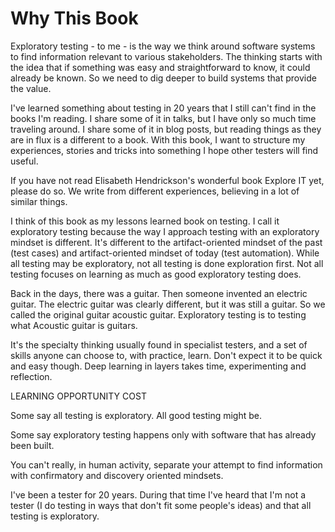 # Why This Book

Exploratory testing - to me - is the way we think around software systems to find information relevant to various stakeholders. The thinking starts with the idea that if something was easy and straightforward to know, it could already be known. So we need to dig deeper to build systems that provide the value.

I've learned something about testing in 20 years that I still can't find in the books I'm reading. I share some of it in talks, but I have only so much time traveling around. I share some of it in blog posts, but reading things as they are in flux is a different to a book. With this book, I want to structure my experiences, stories and tricks into something I hope other testers will find useful.

If you have not read Elisabeth Hendrickson's wonderful book Explore IT yet, please do so. We write from different experiences, believing in a lot of similar things.

I think of this book as my lessons learned book on testing. I call it exploratory testing because the way I approach testing with an exploratory mindset is different. It's different to the artifact-oriented mindset of the past (test cases) and artifact-oriented mindset of today (test automation). While all testing may be exploratory, not all testing is done exploration first. Not all testing focuses on learning as much as good exploratory testing does.

Back in the days, there was a guitar. Then someone invented an electric guitar. The electric guitar was clearly different, but it was still a guitar. So we called the original guitar acoustic guitar. Exploratory testing is to testing what Acoustic guitar is guitars.

It's the specialty thinking usually found in specialist testers, and a set of skills anyone can choose to, with practice, learn. Don't expect it to be quick and easy though. Deep learning in layers takes time, experimenting and reflection.




LEARNING
OPPORTUNITY COST


Some say all testing is exploratory. All good testing might be.

Some say exploratory testing happens only with software that has already been built.

You can't really, in human activity, separate your attempt to find information with confirmatory and discovery oriented mindsets.




I've been a tester for 20 years. During that time I've heard that I'm not a tester (I do testing in ways that don't fit some people's ideas) and that all testing is exploratory.
